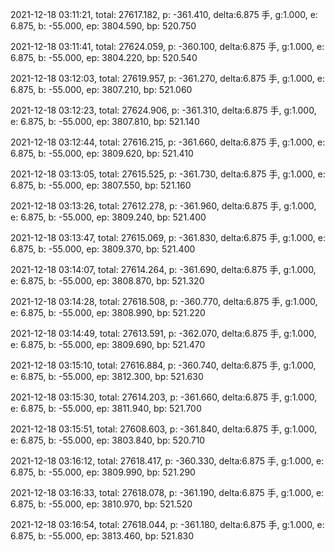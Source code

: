 2021-12-18 03:11:21, total: 27617.182, p: -361.410, delta:6.875 手, g:1.000, e: 6.875, b: -55.000, ep: 3804.590, bp: 520.750

2021-12-18 03:11:41, total: 27624.059, p: -360.100, delta:6.875 手, g:1.000, e: 6.875, b: -55.000, ep: 3804.220, bp: 520.540

2021-12-18 03:12:03, total: 27619.957, p: -361.270, delta:6.875 手, g:1.000, e: 6.875, b: -55.000, ep: 3807.210, bp: 521.060

2021-12-18 03:12:23, total: 27624.906, p: -361.310, delta:6.875 手, g:1.000, e: 6.875, b: -55.000, ep: 3807.810, bp: 521.140

2021-12-18 03:12:44, total: 27616.215, p: -361.660, delta:6.875 手, g:1.000, e: 6.875, b: -55.000, ep: 3809.620, bp: 521.410

2021-12-18 03:13:05, total: 27615.525, p: -361.730, delta:6.875 手, g:1.000, e: 6.875, b: -55.000, ep: 3807.550, bp: 521.160

2021-12-18 03:13:26, total: 27612.278, p: -361.960, delta:6.875 手, g:1.000, e: 6.875, b: -55.000, ep: 3809.240, bp: 521.400

2021-12-18 03:13:47, total: 27615.069, p: -361.830, delta:6.875 手, g:1.000, e: 6.875, b: -55.000, ep: 3809.370, bp: 521.400

2021-12-18 03:14:07, total: 27614.264, p: -361.690, delta:6.875 手, g:1.000, e: 6.875, b: -55.000, ep: 3808.870, bp: 521.320

2021-12-18 03:14:28, total: 27618.508, p: -360.770, delta:6.875 手, g:1.000, e: 6.875, b: -55.000, ep: 3808.990, bp: 521.220

2021-12-18 03:14:49, total: 27613.591, p: -362.070, delta:6.875 手, g:1.000, e: 6.875, b: -55.000, ep: 3809.690, bp: 521.470

2021-12-18 03:15:10, total: 27616.884, p: -360.740, delta:6.875 手, g:1.000, e: 6.875, b: -55.000, ep: 3812.300, bp: 521.630

2021-12-18 03:15:30, total: 27614.203, p: -361.660, delta:6.875 手, g:1.000, e: 6.875, b: -55.000, ep: 3811.940, bp: 521.700

2021-12-18 03:15:51, total: 27608.603, p: -361.840, delta:6.875 手, g:1.000, e: 6.875, b: -55.000, ep: 3803.840, bp: 520.710

2021-12-18 03:16:12, total: 27618.417, p: -360.330, delta:6.875 手, g:1.000, e: 6.875, b: -55.000, ep: 3809.990, bp: 521.290

2021-12-18 03:16:33, total: 27618.078, p: -361.190, delta:6.875 手, g:1.000, e: 6.875, b: -55.000, ep: 3810.970, bp: 521.520

2021-12-18 03:16:54, total: 27618.044, p: -361.180, delta:6.875 手, g:1.000, e: 6.875, b: -55.000, ep: 3813.460, bp: 521.830